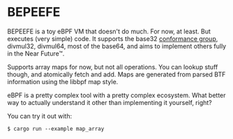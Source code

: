 # BEPEEFE

BEPEEFE is a toy eBPF VM that doesn't do much. For now, at least. But executes (very simple) code. It supports the base32 [conformance group], divmul32, divmul64, most of the base64, and aims to implement others fully in the Near Future™.

Supports array maps for now, but not all operations. You can lookup stuff though, and atomically fetch and add. Maps are generated from parsed BTF information using the libbpf map style.

eBPF is a pretty complex tool with a pretty complex ecosystem. What better way to actually understand it other than implementing it yourself, right?

You can try it out with:
```shell
$ cargo run --example map_array
```

[conformance group]: https://github.com/torvalds/linux/blob/master/Documentation/bpf/standardization/instruction-set.rst#114conformance-groups
